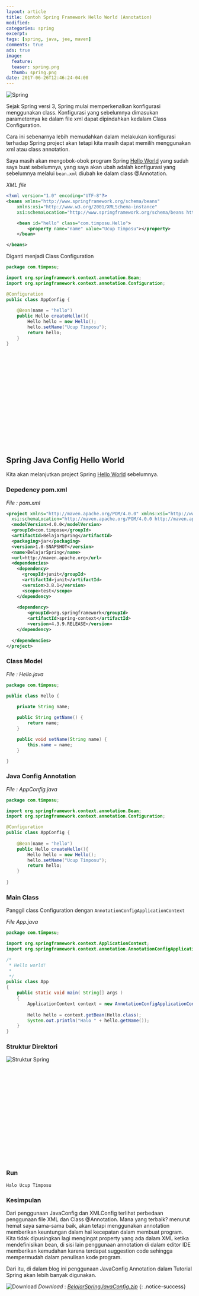 ```yaml
---
layout: article
title: Contoh Spring Framework Hello World (Annotation)
modified:
categories: spring
excerpt:
tags: [spring, java, jee, maven]
comments: true
ads: true
image:
  feature:
  teaser: spring.png
  thumb: spring.png
date: 2017-06-26T12:46:24-04:00
---
```


![Spring](/images/spring.png)

Sejak Spring versi 3, Spring mulai memperkenalkan konfigurasi menggunakan class. Konfigurasi yang sebelumnya dimasukan parameternya ke dalam file xml dapat dipindahkan kedalam Class Configuration.

Cara ini sebenarnya lebih memudahkan dalam melakukan konfigurasi terhadap Spring project akan tetapi kita masih dapat memilih menggunakan xml atau class annotation.

Saya masih akan mengobok-obok program Spring [Hello World](/contoh-spring-framework-hello-world/) yang sudah saya buat sebelumnya, yang saya akan ubah adalah konfigurasi yang sebelumnya melalui `bean.xml` diubah ke dalam class @Annotation.

*XML file*

```xml
<?xml version="1.0" encoding="UTF-8"?>
<beans xmlns="http://www.springframework.org/schema/beans"
    xmlns:xsi="http://www.w3.org/2001/XMLSchema-instance"
    xsi:schemaLocation="http://www.springframework.org/schema/beans http://www.springframework.org/schema/beans/spring-beans.xsd">

    <bean id="hello" class="com.timposu.Hello">
        <property name="name" value="Ucup Timposu"></property>
    </bean>

</beans>
```

Diganti menjadi Class Configuration

```java
package com.timposu;

import org.springframework.context.annotation.Bean;
import org.springframework.context.annotation.Configuration;

@Configuration
public class AppConfig {
	
	@Bean(name = "hello")
	public Hello createHello(){
		Hello hello = new Hello();
		hello.setName("Ucup Timposu");
		return hello;
	}	
}
```

<center><script async src="//pagead2.googlesyndication.com/pagead/js/adsbygoogle.js"></script><!-- BOX--><ins class="adsbygoogle"  style="display:inline-block;width:300px;height:250px" data-ad-client="ca-pub-4504493660273886" data-ad-slot="1638134271"></ins><script>(adsbygoogle = window.adsbygoogle || []).push({});</script></center>


## Spring Java Config Hello World

Kita akan melanjutkan project Spring [Hello World](/contoh-spring-framework-hello-world/) sebelumnya.

### Depedency pom.xml

*File : pom.xml*

```xml
<project xmlns="http://maven.apache.org/POM/4.0.0" xmlns:xsi="http://www.w3.org/2001/XMLSchema-instance"
  xsi:schemaLocation="http://maven.apache.org/POM/4.0.0 http://maven.apache.org/maven-v4_0_0.xsd">
  <modelVersion>4.0.0</modelVersion>
  <groupId>com.timposu</groupId>
  <artifactId>BelajarSpring</artifactId>
  <packaging>jar</packaging>
  <version>1.0-SNAPSHOT</version>
  <name>BelajarSpring</name>
  <url>http://maven.apache.org</url>
  <dependencies>
    <dependency>
      <groupId>junit</groupId>
      <artifactId>junit</artifactId>
      <version>3.8.1</version>
      <scope>test</scope>
    </dependency>
    
    <dependency>
        <groupId>org.springframework</groupId>
        <artifactId>spring-context</artifactId>
        <version>4.3.9.RELEASE</version>
    </dependency>
    
  </dependencies>
</project>
```

### Class Model

*File : Hello.java*

```java
package com.timposu;

public class Hello {
	
	private String name;

	public String getName() {
		return name;
	}

	public void setName(String name) {
		this.name = name;
	}

}
```

### Java Config Annotation

*File : AppConfig.java*

```java
package com.timposu;

import org.springframework.context.annotation.Bean;
import org.springframework.context.annotation.Configuration;

@Configuration
public class AppConfig {
	
	@Bean(name = "hello")
	public Hello createHello(){
		Hello hello = new Hello();
		hello.setName("Ucup Timposu");
		return hello;
	}
	
}
```

### Main Class

Panggil class Configuration dengan `AnnotationConfigApplicationContext`

*File App.java*

```java
package com.timposu;

import org.springframework.context.ApplicationContext;
import org.springframework.context.annotation.AnnotationConfigApplicationContext;

/*
 * Hello world!
 *
 */
public class App 
{
    public static void main( String[] args )
    {
        ApplicationContext context = new AnnotationConfigApplicationContext(AppConfig.class);
        
        Hello hello = context.getBean(Hello.class);
        System.out.println("Halo " + hello.getName());
    }
}
```

### Struktur Direktori

![Struktur Spring](/images/spring/2.png)

<center><script async src="//pagead2.googlesyndication.com/pagead/js/adsbygoogle.js"></script><!-- BOX--><ins class="adsbygoogle"  style="display:inline-block;width:300px;height:250px" data-ad-client="ca-pub-4504493660273886" data-ad-slot="1638134271"></ins><script>(adsbygoogle = window.adsbygoogle || []).push({});</script></center>


### Run

```
Halo Ucup Timposu
```

### Kesimpulan

Dari penggunaan JavaConfig dan XMLConfig terlihat perbedaan penggunaan file XML dan Class @Annotation. Mana yang terbaik? menurut hemat saya sama-sama baik, akan tetapi menggunakan annotation memberikan keuntungan dalam hal kecepatan dalam membuat program. Kita tidak dipusingkan lagi mengingat property yang ada dalam XML ketika mendefinisikan bean, di sisi lain penggunaan annotation di dalam editor IDE memberikan kemudahan karena terdapat suggestion code sehingga mempermudah dalam penulisan kode program. 

Dari itu, di dalam blog ini penggunaan JavaConfig Annotation dalam Tutorial Spring akan lebih banyak digunakan.

![Download](/images/download.png) *Download* : *[BelajarSpringJavaConfig.zip](http://adf.ly/1n9bkv)*
{: .notice-success}

